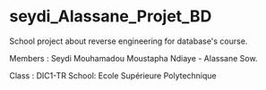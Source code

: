 # seydi_Alassane_Projet_BD
School project about reverse engineering for database's course. 

Members : Seydi Mouhamadou Moustapha Ndiaye - Alassane Sow.

Class : DIC1-TR
School: Ecole Supérieure Polytechnique
